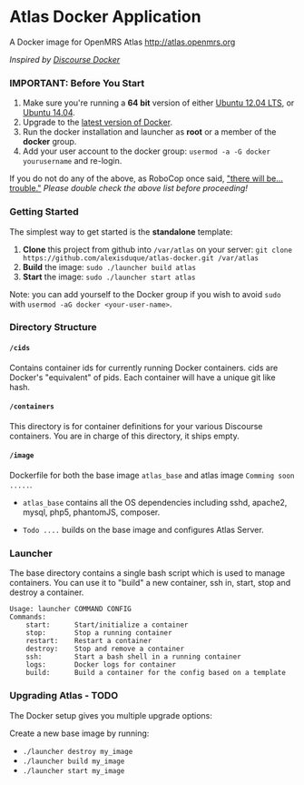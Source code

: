 Atlas Docker Application
============
A Docker image for OpenMRS Atlas http://atlas.openmrs.org

*Inspired by [Discourse Docker][1]*

### IMPORTANT: Before You Start

1. Make sure you're running a **64 bit** version of either [Ubuntu 12.04 LTS](http://releases.ubuntu.com/precise/),  or [Ubuntu 14.04](http://releases.ubuntu.com/14.04/).
1. Upgrade to the [latest version of Docker](http://docs.docker.io/en/latest/installation/ubuntulinux/).
1. Run the docker installation and launcher as **root** or a member of the **docker** group.
1. Add your user account to the docker group: `usermod -a -G docker yourusername` and re-login.

If you do not do any of the above, as RoboCop once said, ["there will be… trouble."](http://www.youtube.com/watch?v=XxarhampSNI) *Please double check the above list before proceeding!*

### Getting Started

The simplest way to get started is the  **standalone** template:

1. **Clone** this project from github into `/var/atlas` on your server: `git clone https://github.com/alexisduque/atlas-docker.git /var/atlas`
2. **Build** the image: `sudo ./launcher build atlas`
5. **Start** the image: `sudo ./launcher start atlas`

Note: you can add yourself to the Docker group if you wish to avoid `sudo` with `usermod -aG docker <your-user-name>`.

### Directory Structure

#### `/cids`

Contains container ids for currently running Docker containers. cids are Docker's "equivalent" of pids. Each container will have a unique git like hash.

#### `/containers`

This directory is for container definitions for your various Discourse containers. You are in charge of this directory, it ships empty.

#### `/image`

Dockerfile for both the base image `atlas_base` and atlas image `Comming soon .....`.

- `atlas_base` contains all the OS dependencies including sshd, apache2, mysql, php5, phantomJS, composer.

- `Todo ....` builds on the base image and configures Atlas Server.


### Launcher

The base directory contains a single bash script which is used to manage containers. You can use it to "build" a new container, ssh in, start, stop and destroy a container.

```
Usage: launcher COMMAND CONFIG
Commands:
    start:      Start/initialize a container
    stop:       Stop a running container
    restart:    Restart a container
    destroy:    Stop and remove a container
    ssh:        Start a bash shell in a running container
    logs:       Docker logs for container
    build:      Build a container for the config based on a template
```

### Upgrading Atlas - TODO

The Docker setup gives you multiple upgrade options:

Create a new base image by running:

  - `./launcher destroy my_image`
  - `./launcher build my_image`
  - `./launcher start my_image`

[1]: https://github.com/discourse/discourse_docker